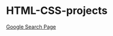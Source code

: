 # HTML-CSS-projects

[Google Search Page]("https://teja-yarragunta.github.io/HTML-CSS-projects/google%20clone/")
